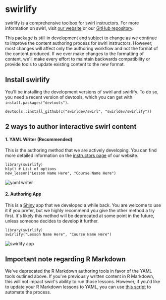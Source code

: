 swirlify
========



swirlify is a comprehensive toolbox for swirl instructors. For more information on swirl, visit [our website](http://swirlstats.com) or our [GitHub repository](https://github.com/swirldev/swirl).

This package is still in development and subject to change as we continue to improve the content authoring process for swirl instructors. However, most changes will affect only the authoring workflow and not the format of the content produced. If we ever make changes to the formatting of content, we'll make every effort to maintain backwards compatibility or provide tools to update existing content to the new format.

## Install swirlify

You'll be installing the development versions of swirl and swirlify. To do so, you need a recent version of devtools, which you can get with `install.packages("devtools")`.

```
devtools::install_github(c("swirldev/swirl", "swirldev/swirlify"))
```

## 2 ways to author interactive swirl content

#### 1. YAML Writer (Recommended)

This is the authoring method that we are actively developing. You can find more detailed information on the [instructors page](http://swirlstats.com/instructors.html) of our website.

```
library(swirlify)
hlp() # List of options
new_lesson("Lesson Name Here", "Course Name Here")
```

![yaml writer](https://dl.dropboxusercontent.com/u/14555519/yaml-writer-screenshot.png)

#### 2. Authoring App

This is a [Shiny](http://shiny.rstudio.com/) app that we developed a while back. You are welcome to use it if you prefer, but we highly recommend you give the other method a try first. It's likely this method will be deprecated at some point in the future, unless someone decides to develop it further.

```
library(swirlify)
swirlify("Lesson Name Here", "Course Name Here")
```

![swirlify app](https://dl.dropboxusercontent.com/u/14555519/Screenshot%202014-05-01%2023.52.36.png)

## Important note regarding R Markdown

We've deprecated the R Markdown authoring tools in favor of the YAML tools outlined above. If you've previously written content in R Markdown, this will not impact swirl's ability to run those lessons. However, if you'd like to update your R Markdown lessons to YAML, you can use [this script](https://github.com/swirldev/swirl_misc/blob/master/rmd2yaml.R) to automate the process.
